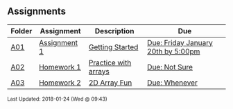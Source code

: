 ## Assignments
| Folder | Assignment | Description | Due|
 | ------------|------------|------------|------------|
 | [A01](./A03) | [ Assignment 1 ](./A03) | [ Getting Started](./A03) | [Due: Friday January 20th by 5:00pm](./A03) |
 | [A02](./A03) | [ Homework 1 ](./A03) | [ Practice with arrays](./A03) | [Due: Not Sure](./A03) |
 | [A03](./A03) | [ Homework 2 ](./A03) | [ 2D Array Fun](./A03) | [Due: Whenever](./A03) |

<sup>Last Updated: 2018-01-24 (Wed @ 09:43)</sup>